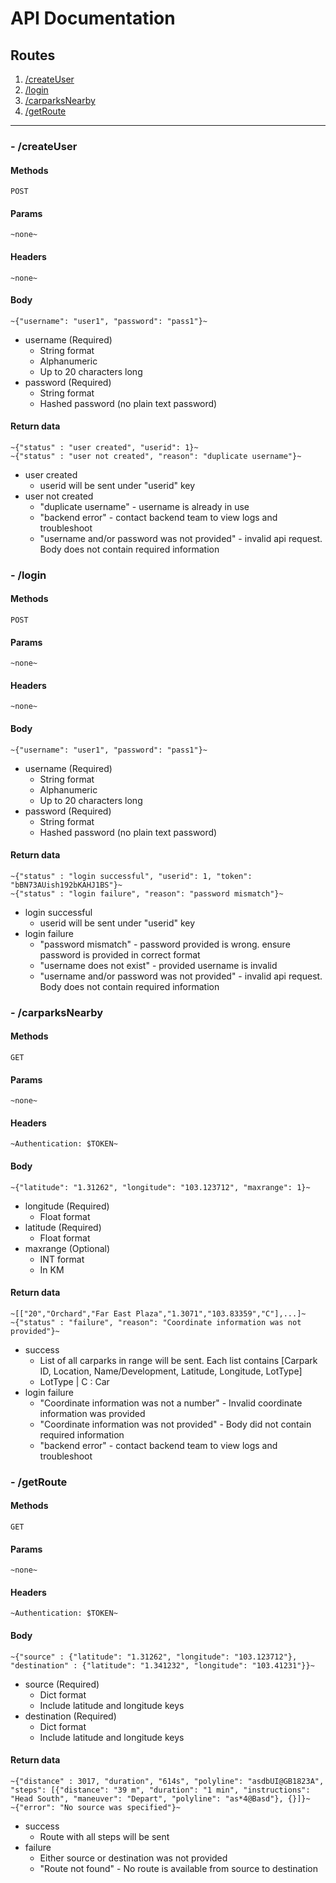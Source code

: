 # API Documentation

## Routes

1. [/createUser](#--/createUser)
2. [/login](#--/login)
3. [/carparksNearby](#--/carparksNearby)
3. [/getRoute](#--/getRoute)

___

### - /createUser

#### Methods
`POST`

#### Params
    ~none~

#### Headers
    ~none~

#### Body
    ~{"username": "user1", "password": "pass1"}~
- username (Required)
    - String format
    - Alphanumeric
    - Up to 20 characters long
- password (Required)
    - String format
    - Hashed password (no plain text password)

#### Return data
    ~{"status" : "user created", "userid": 1}~
    ~{"status" : "user not created", "reason": "duplicate username"}~
- user created
    - userid will be sent under "userid" key
- user not created
    - "duplicate username" - username is already in use
    - "backend error" - contact backend team to view logs and troubleshoot
    - "username and/or password was not provided" - invalid api request. Body does not contain required information

### - /login

#### Methods
`POST`

#### Params
    ~none~

#### Headers
    ~none~

#### Body
    ~{"username": "user1", "password": "pass1"}~
- username (Required)
    - String format
    - Alphanumeric
    - Up to 20 characters long
- password (Required)
    - String format
    - Hashed password (no plain text password)

#### Return data
    ~{"status" : "login successful", "userid": 1, "token": "bBN73AUish192bKAHJ1BS"}~
    ~{"status" : "login failure", "reason": "password mismatch"}~
- login successful
    - userid will be sent under "userid" key
- login failure
    - "password mismatch" - password provided is wrong. ensure password is provided in correct format
    - "username does not exist" - provided username is invalid
    - "username and/or password was not provided" - invalid api request. Body does not contain required information

### - /carparksNearby

#### Methods
`GET`

#### Params
    ~none~

#### Headers
    ~Authentication: $TOKEN~

#### Body
    ~{"latitude": "1.31262", "longitude": "103.123712", "maxrange": 1}~
- longitude (Required)
    - Float format
- latitude (Required)
    - Float format
- maxrange (Optional)
    - INT format
    - In KM

#### Return data
    ~[["20","Orchard","Far East Plaza","1.3071","103.83359","C"],...]~
    ~{"status" : "failure", "reason": "Coordinate information was not provided"}~
- success
    - List of all carparks in range will be sent. Each list contains [Carpark ID, Location, Name/Development, Latitude, Longitude, LotType]
    - LotType | C : Car
- login failure
    - "Coordinate information was not a number" - Invalid coordinate information was provided
    - "Coordinate information was not provided" - Body did not contain required information
    - "backend error" - contact backend team to view logs and troubleshoot

### - /getRoute

#### Methods
`GET`

#### Params
    ~none~

#### Headers
    ~Authentication: $TOKEN~

#### Body
    ~{"source" : {"latitude": "1.31262", "longitude": "103.123712"}, "destination" : {"latitude": "1.341232", "longitude": "103.41231"}}~
- source (Required)
    - Dict format
    - Include latitude and longitude keys
- destination (Required)
    - Dict format
    - Include latitude and longitude keys

#### Return data
    ~{"distance" : 3017, "duration", "614s", "polyline": "asdbUI@GB1823A", "steps": [{"distance": "39 m", "duration": "1 min", "instructions": "Head South", "maneuver": "Depart", "polyline": "as*4@Basd"}, {}]}~
    ~{"error": "No source was specified"}~
- success
    - Route with all steps will be sent
- failure
    - Either source or destination was not provided
    - "Route not found" - No route is available from source to destination